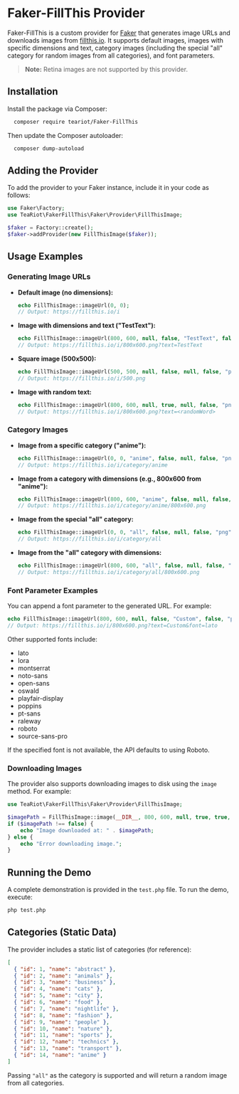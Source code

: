 # Faker-FillThis Provider

Faker-FillThis is a custom provider for [Faker](https://github.com/fakerphp/faker) that generates image URLs and downloads images from [fillthis.io](https://fillthis.io). It supports default images, images with specific dimensions and text, category images (including the special "all" category for random images from all categories), and font parameters.

> **Note:** Retina images are not supported by this provider.

## Installation

Install the package via Composer:

```bash
  composer require teariot/Faker-FillThis
```

Then update the Composer autoloader:

```bash
  composer dump-autoload
```

## Adding the Provider

To add the provider to your Faker instance, include it in your code as follows:

```php
use Faker\Factory;
use TeaRiot\FakerFillThis\Faker\Provider\FillThisImage;

$faker = Factory::create();
$faker->addProvider(new FillThisImage($faker));
```

## Usage Examples

### Generating Image URLs

- **Default image (no dimensions):**

  ```php
  echo FillThisImage::imageUrl(0, 0);
  // Output: https://fillthis.io/i
  ```

- **Image with dimensions and text ("TestText"):**

  ```php
  echo FillThisImage::imageUrl(800, 600, null, false, "TestText", false, "png");
  // Output: https://fillthis.io/i/800x600.png?text=TestText
  ```

- **Square image (500x500):**

  ```php
  echo FillThisImage::imageUrl(500, 500, null, false, null, false, "png");
  // Output: https://fillthis.io/i/500.png
  ```

- **Image with random text:**

  ```php
  echo FillThisImage::imageUrl(800, 600, null, true, null, false, "png");
  // Output: https://fillthis.io/i/800x600.png?text=<randomWord>
  ```

### Category Images

- **Image from a specific category ("anime"):**

  ```php
  echo FillThisImage::imageUrl(0, 0, "anime", false, null, false, "png");
  // Output: https://fillthis.io/i/category/anime
  ```

- **Image from a category with dimensions (e.g., 800x600 from "anime"):**

  ```php
  echo FillThisImage::imageUrl(800, 600, "anime", false, null, false, "png");
  // Output: https://fillthis.io/i/category/anime/800x600.png
  ```

- **Image from the special "all" category:**

  ```php
  echo FillThisImage::imageUrl(0, 0, "all", false, null, false, "png");
  // Output: https://fillthis.io/i/category/all
  ```

- **Image from the "all" category with dimensions:**

  ```php
  echo FillThisImage::imageUrl(800, 600, "all", false, null, false, "png");
  // Output: https://fillthis.io/i/category/all/800x600.png
  ```

### Font Parameter Examples

You can append a font parameter to the generated URL. For example:

```php
echo FillThisImage::imageUrl(800, 600, null, false, "Custom", false, "png") . "&font=lato";
// Output: https://fillthis.io/i/800x600.png?text=Custom&font=lato
```

Other supported fonts include:
- lato
- lora
- montserrat
- noto-sans
- open-sans
- oswald
- playfair-display
- poppins
- pt-sans
- raleway
- roboto
- source-sans-pro

If the specified font is not available, the API defaults to using Roboto.

### Downloading Images

The provider also supports downloading images to disk using the `image` method. For example:

```php
use TeaRiot\FakerFillThis\Faker\Provider\FillThisImage;

$imagePath = FillThisImage::image(__DIR__, 800, 600, null, true, true, "TestImage", false, "png");
if ($imagePath !== false) {
    echo "Image downloaded at: " . $imagePath;
} else {
    echo "Error downloading image.";
}
```

## Running the Demo

A complete demonstration is provided in the `test.php` file. To run the demo, execute:

```bash
php test.php
```

## Categories (Static Data)

The provider includes a static list of categories (for reference):

```json
[
  { "id": 1, "name": "abstract" },
  { "id": 2, "name": "animals" },
  { "id": 3, "name": "business" },
  { "id": 4, "name": "cats" },
  { "id": 5, "name": "city" },
  { "id": 6, "name": "food" },
  { "id": 7, "name": "nightlife" },
  { "id": 8, "name": "fashion" },
  { "id": 9, "name": "people" },
  { "id": 10, "name": "nature" },
  { "id": 11, "name": "sports" },
  { "id": 12, "name": "technics" },
  { "id": 13, "name": "transport" },
  { "id": 14, "name": "anime" }
]
```

Passing `"all"` as the category is supported and will return a random image from all categories.